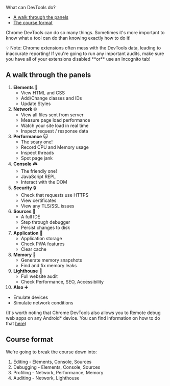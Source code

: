 What can DevTools do?

- [A walk through the panels](#a-walk-through-the-panels)
- [The course format](#course-format)

Chrome DevTools can do so many things. Sometimes it's more important to know what a tool can do than knowing exactly how to do it!

<div class="note">💡 Note: Chrome extensions often mess with the DevTools data, leading to inaccurate reporting! If you're going to run any important audits, make sure you have all of your extensions disabled **or** use an Incognito tab!</div>

## A walk through the panels

1. **Elements** 🧪
   - View HTML and CSS
   - Add/Change classes and IDs
   - Update Styles
2. **Network** 🌐
   - View all files sent from server
   - Measure page load performance
   - Watch your site load in real time
   - Inspect request / response data
3. **Performance** 🙀
   - The scary one!
   - Record CPU and Memory usage
   - Inspect threads
   - Spot page jank
4. **Console** 🎮
   - The friendly one!
   - JavaScript REPL
   - Interact with the DOM
5. **Security** 🔒
   - Check that requests use HTTPS
   - View certificates
   - View any TLS/SSL issues
6. **Sources** 📘
   - A full IDE
   - Step through debugger
   - Persist changes to disk
7. **Application** 💼
   - Application storage
   - Check PWA features
   - Clear cache
8. **Memory** 🤔
   - Generate memory snapshots
   - Find and fix memory leaks
9. **Lighthouse** 🚢
   - Full website audit
   - Check Performance, SEO, Accessibility
10. **Also** ➕

- Emulate devices
- Simulate network conditions

(It's worth noting that Chrome DevTools also allows you to Remote debug web apps on any Android\* device. You can find information on how to do that [here](https://developers.google.com/web/tools/chrome-devtools/remote-debugging))

## Course format

We're going to break the course down into:

1. Editing - Elements, Console, Sources
1. Debugging - Elements, Console, Sources
1. Profiling - Network, Performance, Memory
1. Auditing - Network, Lighthouse
